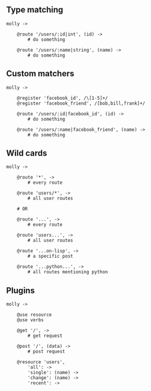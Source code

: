 ## Type matching

    molly ->

        @route '/users/:id|int', (id) ->
            # do something

        @route '/users/:name|string', (name) ->
            # do something


## Custom matchers

    molly ->

        @register 'facebook_id', /\[1-5]+/
        @register 'facebook_friend', /[bob,bill,frank]+/

        @route '/users/:id|facebook_id', (id) ->
            # do something

        @route '/users/:name|facebook_friend', (name) ->
            # do something


## Wild cards

    molly ->
        
        @route '*', ->
            # every route

        @route 'users/*', ->
            # all user routes

        # OR

        @route '...', ->
            # every route

        @route 'users...', ->
            # all user routes

        @route '...on-lisp', ->
            # a specific post

        @route '...python...', ->
            # all routes mentioning python


## Plugins

    molly ->

        @use resource
        @use verbs

        @get '/', ->
            # get request

        @post '/', (data) ->
            # post request

        @resource 'users',
            'all': ->
            'single': (name) ->
            'change': (name) ->
            'recent': ->

